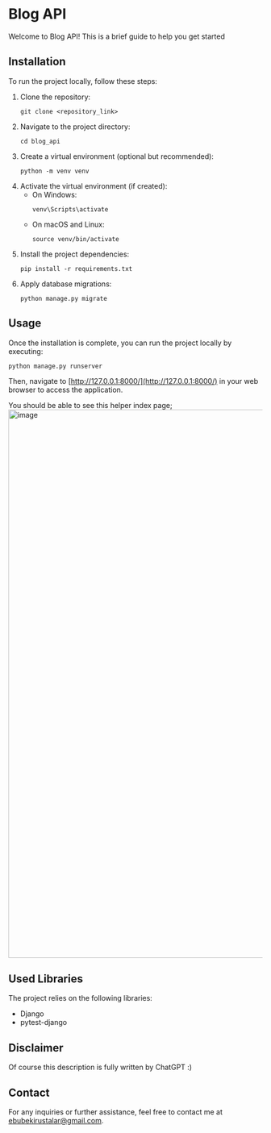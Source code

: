 # Blog API

Welcome to Blog API! This is a brief guide to help you get started

## Installation

To run the project locally, follow these steps:

1. Clone the repository:
   ```
   git clone <repository_link>
   ```
2. Navigate to the project directory:
   ```
   cd blog_api
   ```
3. Create a virtual environment (optional but recommended):
   ```
   python -m venv venv
   ```
4. Activate the virtual environment (if created):
   - On Windows:
     ```
     venv\Scripts\activate
     ```
   - On macOS and Linux:
     ```
     source venv/bin/activate
     ```
5. Install the project dependencies:
   ```
   pip install -r requirements.txt
   ```
6. Apply database migrations:
   ```
   python manage.py migrate
   ```

## Usage

Once the installation is complete, you can run the project locally by executing:
```
python manage.py runserver
```
Then, navigate to [http://127.0.0.1:8000/](http://127.0.0.1:8000/) in your web browser to access the application.

You should be able to see this helper index page;
<img width="1088" alt="image" src="https://github.com/EbubekirUstalar/blog_api/assets/23316504/0e9f13cc-59bd-4717-8ae7-001c798df1bb">


## Used Libraries

The project relies on the following libraries:
- Django
- pytest-django

## Disclaimer

Of course this description is fully written by ChatGPT :)


## Contact

For any inquiries or further assistance, feel free to contact me at [ebubekirustalar@gmail.com](mailto:ebubekirustalar@gmail.com).
